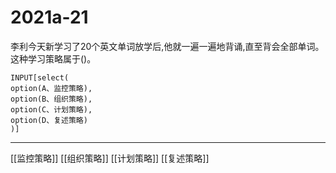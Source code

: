 # 2021a-21
李利今天新学习了20个英文单词放学后,他就一遍一遍地背诵,直至背会全部单词。这种学习策略属于()。
```meta-bind
INPUT[select(
option(A、监控策略),
option(B、组织策略),
option(C、计划策略),
option(D、复述策略)
)]
```

---

[[监控策略]]
[[组织策略]]
[[计划策略]]
[[复述策略]]
